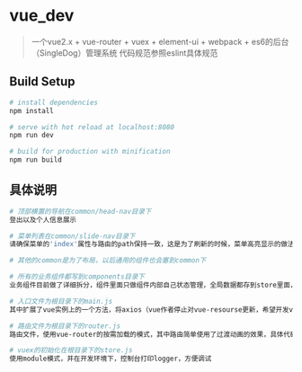 # vue_dev

> 一个vue2.x + vue-router + vuex + element-ui + webpack + es6的后台（SingleDog）管理系统
> 代码规范参照eslint具体规范

## Build Setup

``` bash
# install dependencies
npm install

# serve with hot reload at localhost:8080
npm run dev

# build for production with minification
npm run build
```
## 具体说明
```bash
# 顶部横置的导航在common/head-nav目录下
登出以及个人信息展示

# 菜单列表在common/slide-nav目录下
请确保菜单的'index'属性与路由的path保持一致，这是为了刷新的时候，菜单高亮显示的做法

# 其他的common是为了布局，以后通用的组件也会塞到common下

# 所有的业务组件都写到components目录下
业务组件目前做了详细拆分，组件里面只做组件内部自己状态管理，全局数据都存到store里面，涉及到的state、action、mutation、getter以及这四者组成的module都拆分到对应的文件夹内，虽然现在这么做有点大炮射蚊子的赶脚，不过这是为了构建大型应该做的练习

# 入口文件为根目录下的main.js
其中扩展了vue实例上的一个方法，将axios（vue作者停止对vue-resourse更新，希望开发vue的开发者使用的一个请求插件）绑定到vue实例上，在所有的子组件里面，使用'this.$axios'即可调用，store和router都将注入到vue子组件内部

# 路由文件为根目录下的router.js
路由文件，使用vue-router的按需加载的模式，其中路由简单使用了过渡动画的效果，具体代码可以参考common/layout组件

# vuex的初始化在根目录下的store.js
使用module模式，并在开发环境下，控制台打印logger，方便调试

```
